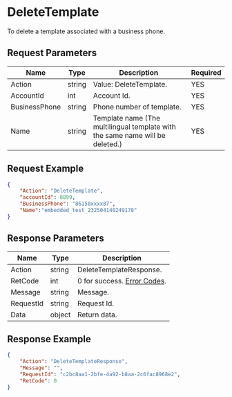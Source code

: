 # DeleteTemplate
To delete a template associated with a business phone.  

## Request Parameters
| Name          | Type   | Description                                                           | Required |
| ------------- | ------ | --------------------------------------------------------------------- | -------- |
| Action        | string | Value: DeleteTemplate.                                                        | YES      |
| AccountId     | int    | Account Id.                                                            | YES      |
| BusinessPhone | string | Phone number of template.                                              | YES      |
| Name          | string | Template name (The multilingual template with the same name will be deleted.) | YES      |


## Request Example
```json
{
    "Action": "DeleteTemplate",
    "accountId": 8899,
    "BusinessPhone": "86150xxxx87",
    "Name":"embedded_test_232504140249178"
}
```

## Response Parameters
| Name      | Type   | Description                                           |
| --------- | ------ | ----------------------------------------------------- |
| Action    | string | DeleteTemplateResponse.                                  |
| RetCode   | int    | 0 for success.  [Error Codes](./999-Enum.md#error_code). |
| Message   | string | Message.                                               |
| RequestId | string | Request Id.                                            |
| Data      | object | Return data.                                           |



## Response Example
```json
{
    "Action": "DeleteTemplateResponse",
    "Message": "",
    "RequestId": "c2bc8aa1-2bfe-4a92-b8aa-2c6fac8968e2",
    "RetCode": 0
}
```
